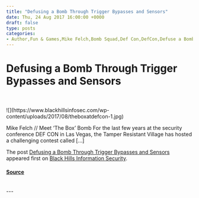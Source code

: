 ```yaml
---
title: "Defusing a Bomb Through Trigger Bypasses and Sensors"
date: Thu, 24 Aug 2017 16:00:00 +0000
draft: false
type: posts
categories: 
- Author,Fun & Games,Mike Felch,Bomb Squad,Def Con,DefCon,Defuse a Bomb at Def Con,EOD technician,Tamper Resistant Village,Team BHIS,The Box,The Box Challenge
---
```

# Defusing a Bomb Through Trigger Bypasses and Sensors

<br/>

<br/>
![](https://www.blackhillsinfosec.com/wp-content/uploads/2017/08/theboxatdefcon-1.jpg)

Mike Felch // Meet ‘The Box’ Bomb For the last few years at the security conference DEF CON in Las Vegas, the Tamper Resistant Village has hosted a challenging contest called \[…\]

The post [Defusing a Bomb Through Trigger Bypasses and Sensors](https://www.blackhillsinfosec.com/defusing-bomb-trigger-bypasses-sensors/) appeared first on [Black Hills Information Security](https://www.blackhillsinfosec.com).

#### [Source](https://www.blackhillsinfosec.com/defusing-bomb-trigger-bypasses-sensors/)

<br/>
---
